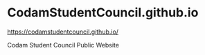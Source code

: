 # CodamStudentCouncil.github.io
https://codamstudentcouncil.github.io/

Codam Student Council Public Website
